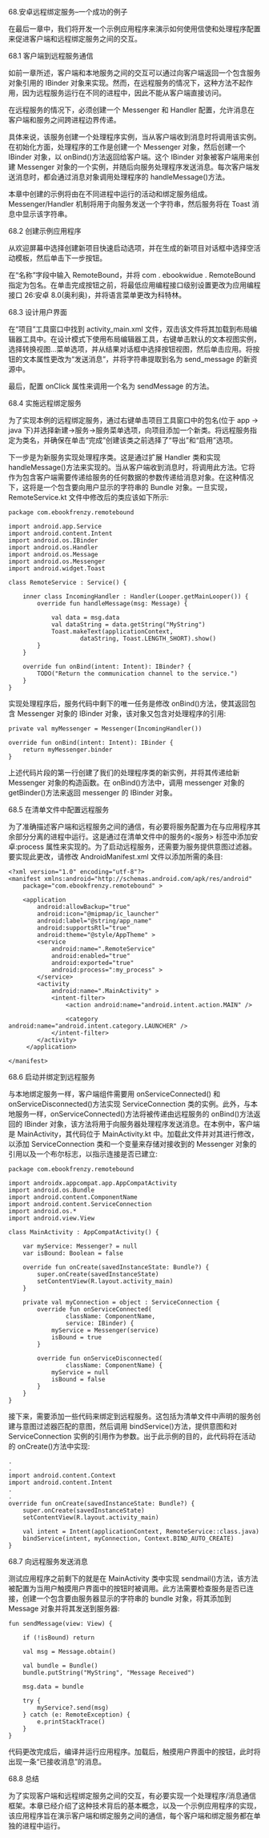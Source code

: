 68.安卓远程绑定服务–一个成功的例子

在最后一章中，我们将开发一个示例应用程序来演示如何使用信使和处理程序配置来促进客户端和远程绑定服务之间的交互。

68.1 客户端到远程服务通信

如前一章所述，客户端和本地服务之间的交互可以通过向客户端返回一个包含服务对象引用的 IBinder 对象来实现。然而，在远程服务的情况下，这种方法不起作用，因为远程服务运行在不同的进程中，因此不能从客户端直接访问。

在远程服务的情况下，必须创建一个 Messenger 和 Handler 配置，允许消息在客户端和服务之间跨进程边界传递。

具体来说，该服务创建一个处理程序实例，当从客户端收到消息时将调用该实例。在初始化方面，处理程序的工作是创建一个 Messenger 对象，然后创建一个 IBinder 对象，以 onBind()方法返回给客户端。这个 IBinder 对象被客户端用来创建 Messenger 对象的一个实例，并随后向服务处理程序发送消息。每次客户端发送消息时，都会通过消息对象调用处理程序的 handleMessage()方法。

本章中创建的示例将由在不同进程中运行的活动和绑定服务组成。Messenger/Handler 机制将用于向服务发送一个字符串，然后服务将在 Toast 消息中显示该字符串。

68.2 创建示例应用程序

从欢迎屏幕中选择创建新项目快速启动选项，并在生成的新项目对话框中选择空活动模板，然后单击下一步按钮。

在“名称”字段中输入 RemoteBound，并将 com . ebookwidue . RemoteBound 指定为包名。在单击完成按钮之前，将最低应用编程接口级别设置更改为应用编程接口 26:安卓 8.0(奥利奥)，并将语言菜单更改为科特林。

68.3 设计用户界面

在“项目”工具窗口中找到 activity_main.xml 文件，双击该文件将其加载到布局编辑器工具中。在设计模式下使用布局编辑器工具，右键单击默认的文本视图实例，选择转换视图...菜单选项，并从结果对话框中选择按钮视图，然后单击应用。将按钮的文本属性更改为“发送消息”，并将字符串提取到名为 send_message 的新资源中。

最后，配置 onClick 属性来调用一个名为 sendMessage 的方法。

68.4 实施远程绑定服务

为了实现本例的远程绑定服务，通过右键单击项目工具窗口中的包名(位于 app -> java 下)并选择新建->服务->服务菜单选项，向项目添加一个新类。将远程服务指定为类名，并确保在单击“完成”创建该类之前选择了“导出”和“启用”选项。

下一步是为新服务实现处理程序类。这是通过扩展 Handler 类和实现 handleMessage()方法来实现的。当从客户端收到消息时，将调用此方法。它将作为包含客户端需要传递给服务的任何数据的参数传递给消息对象。在这种情况下，这将是一个包含要向用户显示的字符串的 Bundle 对象。一旦实现，RemoteService.kt 文件中修改后的类应该如下所示:

```
package com.ebookfrenzy.remotebound

import android.app.Service
import android.content.Intent
import android.os.IBinder
import android.os.Handler
import android.os.Message
import android.os.Messenger
import android.widget.Toast

class RemoteService : Service() {

    inner class IncomingHandler : Handler(Looper.getMainLooper()) {
        override fun handleMessage(msg: Message) {

            val data = msg.data
            val dataString = data.getString("MyString")
            Toast.makeText(applicationContext,
                    dataString, Toast.LENGTH_SHORT).show()
        }
    }

    override fun onBind(intent: Intent): IBinder? {
        TODO("Return the communication channel to the service.")
    }
}
```

实现处理程序后，服务代码中剩下的唯一任务是修改 onBind()方法，使其返回包含 Messenger 对象的 IBinder 对象，该对象又包含对处理程序的引用:

```
private val myMessenger = Messenger(IncomingHandler())

override fun onBind(intent: Intent): IBinder {
    return myMessenger.binder
}
```

上述代码片段的第一行创建了我们的处理程序类的新实例，并将其传递给新 Messenger 对象的构造函数。在 onBind()方法中，调用 messenger 对象的 getBinder()方法来返回 messenger 的 IBinder 对象。

68.5 在清单文件中配置远程服务

为了准确描述客户端和远程服务之间的通信，有必要将服务配置为在与应用程序其余部分分离的进程中运行。这是通过在清单文件中的服务的<服务> 标签中添加安卓:process 属性来实现的。为了启动远程服务，还需要为服务提供意图过滤器。要实现此更改，请修改 AndroidManifest.xml 文件以添加所需的条目:

```
<?xml version="1.0" encoding="utf-8"?>
<manifest xmlns:android="http://schemas.android.com/apk/res/android"
    package="com.ebookfrenzy.remotebound" >

    <application
        android:allowBackup="true"
        android:icon="@mipmap/ic_launcher"
        android:label="@string/app_name"
        android:supportsRtl="true"
        android:theme="@style/AppTheme" >
        <service
            android:name=".RemoteService"
            android:enabled="true"
            android:exported="true"
            android:process=":my_process" >
        </service>
        <activity
            android:name=".MainActivity" >
            <intent-filter>
                <action android:name="android.intent.action.MAIN" />

                <category android:name="android.intent.category.LAUNCHER" />
            </intent-filter>
        </activity>
     </application>

</manifest>
```

68.6 启动并绑定到远程服务

与本地绑定服务一样，客户端组件需要用 onServiceConnected() 和 onServiceDisconnected()方法实现 ServiceConnection 类的实例。此外，与本地服务一样，onServiceConnected()方法将被传递由远程服务的 onBind()方法返回的 IBinder 对象，该方法将用于向服务器处理程序发送消息。在本例中，客户端是 MainActivity，其代码位于 MainActivity.kt 中。加载此文件并对其进行修改，以添加 ServiceConnection 类和一个变量来存储对接收到的 Messenger 对象的引用以及一个布尔标志，以指示连接是否已建立:

```
package com.ebookfrenzy.remotebound

import androidx.appcompat.app.AppCompatActivity
import android.os.Bundle
import android.content.ComponentName
import android.content.ServiceConnection
import android.os.*
import android.view.View

class MainActivity : AppCompatActivity() {

    var myService: Messenger? = null
    var isBound: Boolean = false

    override fun onCreate(savedInstanceState: Bundle?) {
        super.onCreate(savedInstanceState)
        setContentView(R.layout.activity_main)
    }

    private val myConnection = object : ServiceConnection {
        override fun onServiceConnected(
                className: ComponentName,
                service: IBinder) {
            myService = Messenger(service)
            isBound = true
        }

        override fun onServiceDisconnected(
                className: ComponentName) {
            myService = null
            isBound = false
        }
    }
}
```

接下来，需要添加一些代码来绑定到远程服务。这包括为清单文件中声明的服务创建与意图过滤器匹配的意图，然后调用 bindService()方法，提供意图和对 ServiceConnection 实例的引用作为参数。出于此示例的目的，此代码将在活动的 onCreate()方法中实现:

```
.
.
import android.content.Context
import android.content.Intent
.
.
override fun onCreate(savedInstanceState: Bundle?) {
    super.onCreate(savedInstanceState)
    setContentView(R.layout.activity_main)

    val intent = Intent(applicationContext, RemoteService::class.java)    
    bindService(intent, myConnection, Context.BIND_AUTO_CREATE)
}
```

68.7 向远程服务发送消息

测试应用程序之前剩下的就是在 MainActivity 类中实现 sendmail()方法，该方法被配置为当用户触摸用户界面中的按钮时被调用。此方法需要检查服务是否已连接，创建一个包含要由服务器显示的字符串的 bundle 对象，将其添加到 Message 对象并将其发送到服务器:

```
fun sendMessage(view: View) {

    if (!isBound) return

    val msg = Message.obtain()

    val bundle = Bundle()
    bundle.putString("MyString", "Message Received")

    msg.data = bundle

    try {
        myService?.send(msg)
    } catch (e: RemoteException) {
        e.printStackTrace()
    }
}
```

代码更改完成后，编译并运行应用程序。加载后，触摸用户界面中的按钮，此时将出现一条“已接收消息”的消息。

68.8 总结

为了实现客户端和远程绑定服务之间的交互，有必要实现一个处理程序/消息通信框架。本章已经介绍了这种技术背后的基本概念，以及一个示例应用程序的实现，该应用程序旨在演示客户端和绑定服务之间的通信，每个客户端和绑定服务都在单独的进程中运行。